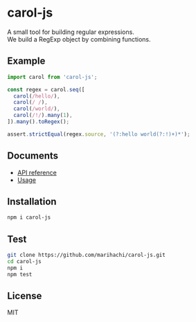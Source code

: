 # carol-js
A small tool for building regular expressions.  
We build a RegExp object by combining functions.  

## Example
```js
import carol from 'carol-js';

const regex = carol.seq([
  carol(/hello/),
  carol(/ /),
  carol(/world/),
  carol(/!/).many(1),
]).many().toRegex();

assert.strictEqual(regex.source, '(?:hello world(?:!)+)*');
```

## Documents
- [API reference](https://github.com/marihachi/carol-js/blob/4d3fe1c96bc0a05327be6a98a2204f4150098973/doc/api.md)
- [Usage](https://github.com/marihachi/carol-js/blob/4d3fe1c96bc0a05327be6a98a2204f4150098973/doc/usage.md)

## Installation
```sh
npm i carol-js
```

## Test
```sh
git clone https://github.com/marihachi/carol-js.git
cd carol-js
npm i
npm test
```

## License
MIT
